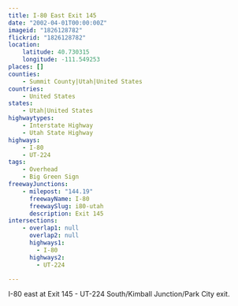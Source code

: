 ```yaml
---
title: I-80 East Exit 145
date: "2002-04-01T00:00:00Z"
imageid: "1826128782"
flickrid: "1826128782"
location:
    latitude: 40.730315
    longitude: -111.549253
places: []
counties:
    - Summit County|Utah|United States
countries:
    - United States
states:
    - Utah|United States
highwaytypes:
    - Interstate Highway
    - Utah State Highway
highways:
    - I-80
    - UT-224
tags:
    - Overhead
    - Big Green Sign
freewayJunctions:
    - milepost: "144.19"
      freewayName: I-80
      freewaySlug: i80-utah
      description: Exit 145
intersections:
    - overlap1: null
      overlap2: null
      highways1:
        - I-80
      highways2:
        - UT-224

---
```

I-80 east at Exit 145 - UT-224 South/Kimball Junction/Park City exit.